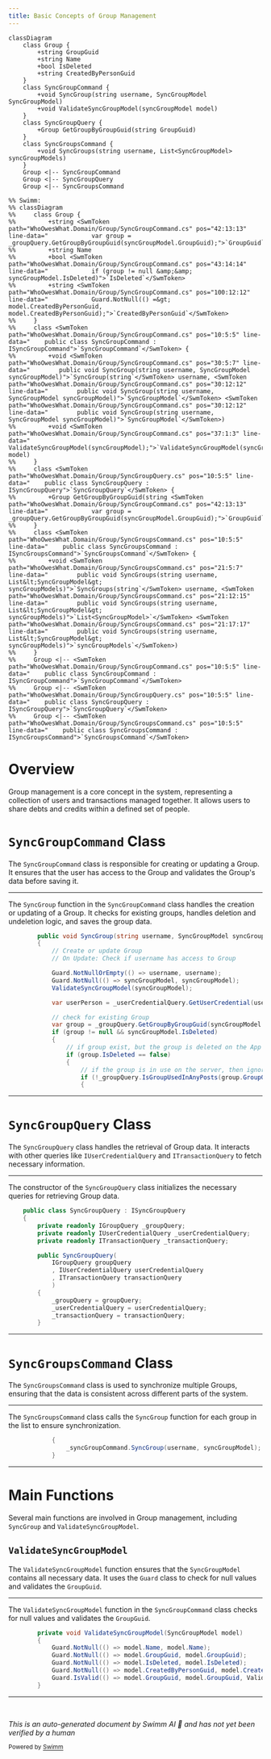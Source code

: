 ```yaml
---
title: Basic Concepts of Group Management
---
```

```mermaid
classDiagram
    class Group {
        +string GroupGuid
        +string Name
        +bool IsDeleted
        +string CreatedByPersonGuid
    }
    class SyncGroupCommand {
        +void SyncGroup(string username, SyncGroupModel SyncGroupModel)
        +void ValidateSyncGroupModel(syncGroupModel model)
    }
    class SyncGroupQuery {
        +Group GetGroupByGroupGuid(string GroupGuid)
    }
    class SyncGroupsCommand {
        +void SyncGroups(string username, List<SyncGroupModel> syncGroupModels)
    }
    Group <|-- SyncGroupCommand
    Group <|-- SyncGroupQuery
    Group <|-- SyncGroupsCommand

%% Swimm:
%% classDiagram
%%     class Group {
%%         +string <SwmToken path="WhoOwesWhat.Domain/Group/SyncGroupCommand.cs" pos="42:13:13" line-data="            var group = _groupQuery.GetGroupByGroupGuid(syncGroupModel.GroupGuid);">`GroupGuid`</SwmToken>
%%         +string Name
%%         +bool <SwmToken path="WhoOwesWhat.Domain/Group/SyncGroupCommand.cs" pos="43:14:14" line-data="            if (group != null &amp;&amp; syncGroupModel.IsDeleted)">`IsDeleted`</SwmToken>
%%         +string <SwmToken path="WhoOwesWhat.Domain/Group/SyncGroupCommand.cs" pos="100:12:12" line-data="            Guard.NotNull(() =&gt; model.CreatedByPersonGuid, model.CreatedByPersonGuid);">`CreatedByPersonGuid`</SwmToken>
%%     }
%%     class <SwmToken path="WhoOwesWhat.Domain/Group/SyncGroupCommand.cs" pos="10:5:5" line-data="    public class SyncGroupCommand : ISyncGroupCommand">`SyncGroupCommand`</SwmToken> {
%%         +void <SwmToken path="WhoOwesWhat.Domain/Group/SyncGroupCommand.cs" pos="30:5:7" line-data="        public void SyncGroup(string username, SyncGroupModel syncGroupModel)">`SyncGroup(string`</SwmToken> username, <SwmToken path="WhoOwesWhat.Domain/Group/SyncGroupCommand.cs" pos="30:12:12" line-data="        public void SyncGroup(string username, SyncGroupModel syncGroupModel)">`SyncGroupModel`</SwmToken> <SwmToken path="WhoOwesWhat.Domain/Group/SyncGroupCommand.cs" pos="30:12:12" line-data="        public void SyncGroup(string username, SyncGroupModel syncGroupModel)">`SyncGroupModel`</SwmToken>)
%%         +void <SwmToken path="WhoOwesWhat.Domain/Group/SyncGroupCommand.cs" pos="37:1:3" line-data="            ValidateSyncGroupModel(syncGroupModel);">`ValidateSyncGroupModel(syncGroupModel`</SwmToken> model)
%%     }
%%     class <SwmToken path="WhoOwesWhat.Domain/Group/SyncGroupQuery.cs" pos="10:5:5" line-data="    public class SyncGroupQuery : ISyncGroupQuery">`SyncGroupQuery`</SwmToken> {
%%         +Group GetGroupByGroupGuid(string <SwmToken path="WhoOwesWhat.Domain/Group/SyncGroupCommand.cs" pos="42:13:13" line-data="            var group = _groupQuery.GetGroupByGroupGuid(syncGroupModel.GroupGuid);">`GroupGuid`</SwmToken>)
%%     }
%%     class <SwmToken path="WhoOwesWhat.Domain/Group/SyncGroupsCommand.cs" pos="10:5:5" line-data="    public class SyncGroupsCommand : ISyncGroupsCommand">`SyncGroupsCommand`</SwmToken> {
%%         +void <SwmToken path="WhoOwesWhat.Domain/Group/SyncGroupsCommand.cs" pos="21:5:7" line-data="        public void SyncGroups(string username, List&lt;SyncGroupModel&gt; syncGroupModels)">`SyncGroups(string`</SwmToken> username, <SwmToken path="WhoOwesWhat.Domain/Group/SyncGroupsCommand.cs" pos="21:12:15" line-data="        public void SyncGroups(string username, List&lt;SyncGroupModel&gt; syncGroupModels)">`List<SyncGroupModel>`</SwmToken> <SwmToken path="WhoOwesWhat.Domain/Group/SyncGroupsCommand.cs" pos="21:17:17" line-data="        public void SyncGroups(string username, List&lt;SyncGroupModel&gt; syncGroupModels)">`syncGroupModels`</SwmToken>)
%%     }
%%     Group <|-- <SwmToken path="WhoOwesWhat.Domain/Group/SyncGroupCommand.cs" pos="10:5:5" line-data="    public class SyncGroupCommand : ISyncGroupCommand">`SyncGroupCommand`</SwmToken>
%%     Group <|-- <SwmToken path="WhoOwesWhat.Domain/Group/SyncGroupQuery.cs" pos="10:5:5" line-data="    public class SyncGroupQuery : ISyncGroupQuery">`SyncGroupQuery`</SwmToken>
%%     Group <|-- <SwmToken path="WhoOwesWhat.Domain/Group/SyncGroupsCommand.cs" pos="10:5:5" line-data="    public class SyncGroupsCommand : ISyncGroupsCommand">`SyncGroupsCommand`</SwmToken>
```

# Overview

Group management is a core concept in the system, representing a collection of users and transactions managed together. It allows users to share debts and credits within a defined set of people.

# <SwmToken path="WhoOwesWhat.Domain/Group/SyncGroupCommand.cs" pos="10:5:5" line-data="    public class SyncGroupCommand : ISyncGroupCommand">`SyncGroupCommand`</SwmToken> Class

The <SwmToken path="WhoOwesWhat.Domain/Group/SyncGroupCommand.cs" pos="10:5:5" line-data="    public class SyncGroupCommand : ISyncGroupCommand">`SyncGroupCommand`</SwmToken> class is responsible for creating or updating a Group. It ensures that the user has access to the Group and validates the Group's data before saving it.

<SwmSnippet path="/WhoOwesWhat.Domain/Group/SyncGroupCommand.cs" line="30">

---

The <SwmToken path="WhoOwesWhat.Domain/Group/SyncGroupCommand.cs" pos="30:5:5" line-data="        public void SyncGroup(string username, SyncGroupModel syncGroupModel)">`SyncGroup`</SwmToken> function in the <SwmToken path="WhoOwesWhat.Domain/Group/SyncGroupCommand.cs" pos="10:5:5" line-data="    public class SyncGroupCommand : ISyncGroupCommand">`SyncGroupCommand`</SwmToken> class handles the creation or updating of a Group. It checks for existing groups, handles deletion and undeletion logic, and saves the group data.

```c#
        public void SyncGroup(string username, SyncGroupModel syncGroupModel)
        {
            // Create or update Group
            // On Update: Check if username has access to Group

            Guard.NotNullOrEmpty(() => username, username);
            Guard.NotNull(() => syncGroupModel, syncGroupModel);
            ValidateSyncGroupModel(syncGroupModel);

            var userPerson = _userCredentialQuery.GetUserCredential(username);

            // check for existing Group
            var group = _groupQuery.GetGroupByGroupGuid(syncGroupModel.GroupGuid);
            if (group != null && syncGroupModel.IsDeleted)
            {
                // if group exist, but the group is deleted on the App
                if (group.IsDeleted == false)
                {
                    // if the group is in use on the server, then ignore the deletion from the App
                    if (!_groupQuery.IsGroupUsedInAnyPosts(group.GroupGuid))
                    {
```

---

</SwmSnippet>

# <SwmToken path="WhoOwesWhat.Domain/Group/SyncGroupQuery.cs" pos="10:5:5" line-data="    public class SyncGroupQuery : ISyncGroupQuery">`SyncGroupQuery`</SwmToken> Class

The <SwmToken path="WhoOwesWhat.Domain/Group/SyncGroupQuery.cs" pos="10:5:5" line-data="    public class SyncGroupQuery : ISyncGroupQuery">`SyncGroupQuery`</SwmToken> class handles the retrieval of Group data. It interacts with other queries like <SwmToken path="WhoOwesWhat.Domain/Group/SyncGroupQuery.cs" pos="13:5:5" line-data="        private readonly IUserCredentialQuery _userCredentialQuery;">`IUserCredentialQuery`</SwmToken> and <SwmToken path="WhoOwesWhat.Domain/Group/SyncGroupQuery.cs" pos="14:5:5" line-data="        private readonly ITransactionQuery _transactionQuery;">`ITransactionQuery`</SwmToken> to fetch necessary information.

<SwmSnippet path="/WhoOwesWhat.Domain/Group/SyncGroupQuery.cs" line="10">

---

The constructor of the <SwmToken path="WhoOwesWhat.Domain/Group/SyncGroupQuery.cs" pos="10:5:5" line-data="    public class SyncGroupQuery : ISyncGroupQuery">`SyncGroupQuery`</SwmToken> class initializes the necessary queries for retrieving Group data.

```c#
    public class SyncGroupQuery : ISyncGroupQuery
    {
        private readonly IGroupQuery _groupQuery;
        private readonly IUserCredentialQuery _userCredentialQuery;
        private readonly ITransactionQuery _transactionQuery;

        public SyncGroupQuery(
            IGroupQuery groupQuery
            , IUserCredentialQuery userCredentialQuery
            , ITransactionQuery transactionQuery
            )
        {
            _groupQuery = groupQuery;
            _userCredentialQuery = userCredentialQuery;
            _transactionQuery = transactionQuery;
        }
```

---

</SwmSnippet>

# <SwmToken path="WhoOwesWhat.Domain/Group/SyncGroupsCommand.cs" pos="10:5:5" line-data="    public class SyncGroupsCommand : ISyncGroupsCommand">`SyncGroupsCommand`</SwmToken> Class

The <SwmToken path="WhoOwesWhat.Domain/Group/SyncGroupsCommand.cs" pos="10:5:5" line-data="    public class SyncGroupsCommand : ISyncGroupsCommand">`SyncGroupsCommand`</SwmToken> class is used to synchronize multiple Groups, ensuring that the data is consistent across different parts of the system.

<SwmSnippet path="/WhoOwesWhat.Domain/Group/SyncGroupsCommand.cs" line="24">

---

The <SwmToken path="WhoOwesWhat.Domain/Group/SyncGroupsCommand.cs" pos="10:5:5" line-data="    public class SyncGroupsCommand : ISyncGroupsCommand">`SyncGroupsCommand`</SwmToken> class calls the <SwmToken path="WhoOwesWhat.Domain/Group/SyncGroupsCommand.cs" pos="25:3:3" line-data="                _syncGroupCommand.SyncGroup(username, syncGroupModel);">`SyncGroup`</SwmToken> function for each group in the list to ensure synchronization.

```c#
            {
                _syncGroupCommand.SyncGroup(username, syncGroupModel);
            }
```

---

</SwmSnippet>

# Main Functions

Several main functions are involved in Group management, including <SwmToken path="WhoOwesWhat.Domain/Group/SyncGroupCommand.cs" pos="30:5:5" line-data="        public void SyncGroup(string username, SyncGroupModel syncGroupModel)">`SyncGroup`</SwmToken> and <SwmToken path="WhoOwesWhat.Domain/Group/SyncGroupCommand.cs" pos="37:1:1" line-data="            ValidateSyncGroupModel(syncGroupModel);">`ValidateSyncGroupModel`</SwmToken>.

## <SwmToken path="WhoOwesWhat.Domain/Group/SyncGroupCommand.cs" pos="37:1:1" line-data="            ValidateSyncGroupModel(syncGroupModel);">`ValidateSyncGroupModel`</SwmToken>

The <SwmToken path="WhoOwesWhat.Domain/Group/SyncGroupCommand.cs" pos="37:1:1" line-data="            ValidateSyncGroupModel(syncGroupModel);">`ValidateSyncGroupModel`</SwmToken> function ensures that the <SwmToken path="WhoOwesWhat.Domain/Group/SyncGroupCommand.cs" pos="30:12:12" line-data="        public void SyncGroup(string username, SyncGroupModel syncGroupModel)">`SyncGroupModel`</SwmToken> contains all necessary data. It uses the <SwmToken path="WhoOwesWhat.Domain/Group/SyncGroupCommand.cs" pos="35:1:1" line-data="            Guard.NotNullOrEmpty(() =&gt; username, username);">`Guard`</SwmToken> class to check for null values and validates the <SwmToken path="WhoOwesWhat.Domain/Group/SyncGroupCommand.cs" pos="42:13:13" line-data="            var group = _groupQuery.GetGroupByGroupGuid(syncGroupModel.GroupGuid);">`GroupGuid`</SwmToken>.

<SwmSnippet path="/WhoOwesWhat.Domain/Group/SyncGroupCommand.cs" line="95">

---

The <SwmToken path="WhoOwesWhat.Domain/Group/SyncGroupCommand.cs" pos="95:5:5" line-data="        private void ValidateSyncGroupModel(SyncGroupModel model)">`ValidateSyncGroupModel`</SwmToken> function in the <SwmToken path="WhoOwesWhat.Domain/Group/SyncGroupCommand.cs" pos="10:5:5" line-data="    public class SyncGroupCommand : ISyncGroupCommand">`SyncGroupCommand`</SwmToken> class checks for null values and validates the <SwmToken path="WhoOwesWhat.Domain/Group/SyncGroupCommand.cs" pos="98:12:12" line-data="            Guard.NotNull(() =&gt; model.GroupGuid, model.GroupGuid);">`GroupGuid`</SwmToken>.

```c#
        private void ValidateSyncGroupModel(SyncGroupModel model)
        {
            Guard.NotNull(() => model.Name, model.Name);
            Guard.NotNull(() => model.GroupGuid, model.GroupGuid);
            Guard.NotNull(() => model.IsDeleted, model.IsDeleted);
            Guard.NotNull(() => model.CreatedByPersonGuid, model.CreatedByPersonGuid);
            Guard.IsValid(() => model.GroupGuid, model.GroupGuid, ValidatePersonGuid, "GroupGuid can not be empty");
        }
```

---

</SwmSnippet>

&nbsp;

*This is an auto-generated document by Swimm AI 🌊 and has not yet been verified by a human*

<SwmMeta version="3.0.0" repo-id="Z2l0aHViJTNBJTNBV2hvT3dlc1doYXQtTmV0NDglM0ElM0FTd2ltbS1EZW1v" repo-name="WhoOwesWhat-Net48"><sup>Powered by [Swimm](/)</sup></SwmMeta>
